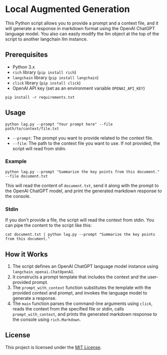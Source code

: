 # Local Augmented Generation

This Python script allows you to provide a prompt and a context file, and it will generate a response in markdown format using the OpenAI ChatGPT language model. You  also can easily modify the llm object at the top of the script to another langchain llm instance.

## Prerequisites
- Python 3.x
- `rich` library (`pip install rich`)
- `langchain` library (`pip install langchain`)
- `click` library (`pip install click`)
- OpenAI API key (set as an environment variable `OPENAI_API_KEY`)
```
pip install -r requirements.txt
```

## Usage

```
python lag.py --prompt "Your prompt here" --file path/to/context/file.txt
```

- `--prompt`: The prompt you want to provide related to the context file.
- `--file`: The path to the context file you want to use. If not provided, the script will read from stdin.

### Example

```
python lag.py --prompt "Summarize the key points from this document." --file document.txt
```

This will read the content of `document.txt`, send it along with the prompt to the OpenAI ChatGPT model, and print the generated markdown response to the console.

### Stdin

If you don't provide a file, the script will read the context from stdin. You can pipe the content to the script like this:

```
cat document.txt | python lag.py --prompt "Summarize the key points from this document."
```

## How it Works

1. The script defines an OpenAI ChatGPT language model instance using `langchain_openai.ChatOpenAI`.
2. It constructs a prompt template that includes the context and the user-provided prompt.
3. The `prompt_with_context` function substitutes the template with the provided context and prompt, and invokes the language model to generate a response.
4. The `main` function parses the command-line arguments using `click`, reads the context from the specified file or stdin, calls `prompt_with_context`, and prints the generated markdown response to the console using `rich.Markdown`.

## License

This project is licensed under the [MIT License](LICENSE).
